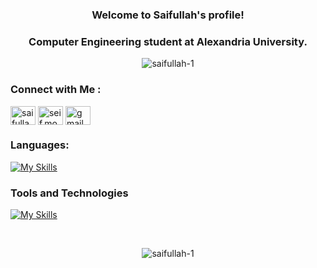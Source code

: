 <h3 align="center">
  Welcome to Saifullah's profile!
</h3>
<h3 align="center">Computer Engineering student at Alexandria University.</h3>

<p align="center"> 
  <img src="https://komarev.com/ghpvc/?username=saifullah-1&label=Profile%20views&color=0e75b6&style=flat" alt="saifullah-1" /> 
</p>

### Connect with Me :

<p align="left">
  <a href="https://linkedin.com/in/saifullahmousaad" target="blank"><img align="center" src="https://raw.githubusercontent.com/rahuldkjain/github-profile-readme-generator/master/src/images/icons/Social/linked-in-alt.svg" alt="saifullahmousaad" height="30" width="40"/></a>
  <a href="https://fb.com/seif.mous3ad" target="blank"><img align="center" src="https://raw.githubusercontent.com/rahuldkjain/github-profile-readme-generator/master/src/images/icons/Social/facebook.svg" alt="seif.mous3ad" height="30" width="40"/></a>
  <a href="mailto:saifullah.mousaad@gmail.com" target="blank"><img align="center" src="https://raw.githubusercontent.com/maurodesouza/profile-readme-generator/master/src/assets/icons/social/gmail/default.svg" width="40" height="30" alt="gmail"/></a>
</p>

### Languages:
[![My Skills](https://skillicons.dev/icons?i=c,cpp,java,mysql,html,css,js,py)](https://skillicons.dev)

### Tools and Technologies
[![My Skills](https://skillicons.dev/icons?i=spring,git,github,idea,vscode,linux,postman)](https://skillicons.dev)

<br>
<p align="center">
  <img align="center" src="https://github-readme-stats.vercel.app/api/top-langs?username=saifullah-1&show_icons=true&locale=en&layout=compact" alt="saifullah-1" />
</p>
